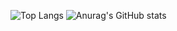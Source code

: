 ![Top Langs](https://github-readme-stats.vercel.app/api/top-langs/?username=halfcement)
![Anurag's GitHub stats](https://github-readme-stats.vercel.app/api?username=halfcement&show_icons=true&theme=dracula)

